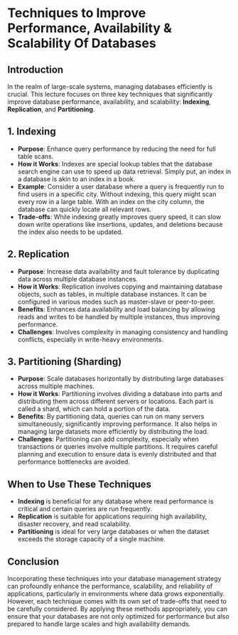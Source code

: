 # Techniques to Improve Performance, Availability & Scalability Of Databases

## Introduction

In the realm of large-scale systems, managing databases efficiently is crucial. This lecture focuses on three key techniques that significantly improve database performance, availability, and scalability: **Indexing**, **Replication**, and **Partitioning**.

## 1. Indexing

- **Purpose**: Enhance query performance by reducing the need for full table scans.
- **How it Works**: Indexes are special lookup tables that the database search engine can use to speed up data retrieval. Simply put, an index in a database is akin to an index in a book.
- **Example**: Consider a user database where a query is frequently run to find users in a specific city. Without indexing, this query might scan every row in a large table. With an index on the city column, the database can quickly locate all relevant rows.
- **Trade-offs**: While indexing greatly improves query speed, it can slow down write operations like insertions, updates, and deletions because the index also needs to be updated.

## 2. Replication

- **Purpose**: Increase data availability and fault tolerance by duplicating data across multiple database instances.
- **How it Works**: Replication involves copying and maintaining database objects, such as tables, in multiple database instances. It can be configured in various modes such as master-slave or peer-to-peer.
- **Benefits**: Enhances data availability and load balancing by allowing reads and writes to be handled by multiple instances, thus improving performance.
- **Challenges**: Involves complexity in managing consistency and handling conflicts, especially in write-heavy environments.

## 3. Partitioning (Sharding)

- **Purpose**: Scale databases horizontally by distributing large databases across multiple machines.
- **How it Works**: Partitioning involves dividing a database into parts and distributing them across different servers or locations. Each part is called a shard, which can hold a portion of the data.
- **Benefits**: By partitioning data, queries can run on many servers simultaneously, significantly improving performance. It also helps in managing large datasets more efficiently by distributing the load.
- **Challenges**: Partitioning can add complexity, especially when transactions or queries involve multiple partitions. It requires careful planning and execution to ensure data is evenly distributed and that performance bottlenecks are avoided.

## When to Use These Techniques

- **Indexing** is beneficial for any database where read performance is critical and certain queries are run frequently.
- **Replication** is suitable for applications requiring high availability, disaster recovery, and read scalability.
- **Partitioning** is ideal for very large databases or when the dataset exceeds the storage capacity of a single machine.

## Conclusion

Incorporating these techniques into your database management strategy can profoundly enhance the performance, scalability, and reliability of applications, particularly in environments where data grows exponentially. However, each technique comes with its own set of trade-offs that need to be carefully considered. By applying these methods appropriately, you can ensure that your databases are not only optimized for performance but also prepared to handle large scales and high availability demands.
